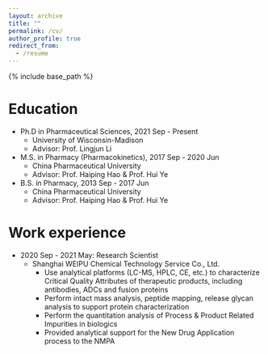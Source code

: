 ```yaml
---
layout: archive
title: ""
permalink: /cv/
author_profile: true
redirect_from:
  - /resume
---
```


{% include base_path %}

Education
======
* Ph.D in Pharmaceutical Sciences, 2021 Sep - Present
  * University of Wisconsin-Madison
  * Advisor: Prof. Lingjun Li
* M.S. in Pharmacy (Pharmacokinetics), 2017 Sep - 2020 Jun
  * China Pharmaceutical University
  * Advisor: Prof. Haiping Hao & Prof. Hui Ye
* B.S. in Pharmacy, 2013 Sep - 2017 Jun
  * China Pharmaceutical University
  * Advisor: Prof. Haiping Hao & Prof. Hui Ye


Work experience
======
* 2020 Sep - 2021 May: Research Scientist
  * Shanghai WEIPU Chemical Technology Service Co., Ltd.
    * Use analytical platforms (LC-MS, HPLC, CE, etc.) to characterize Critical Quality Attributes of therapeutic products, including antibodies, ADCs and fusion proteins 
    * Perform intact mass analysis, peptide mapping, release glycan analysis to support protein characterization
    * Perform the quantitation analysis of Process & Product Related Impurities in biologics
    * Provided analytical support for the New Drug Application process to the NMPA


